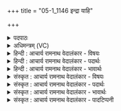+++
title = "05-1_1146 इन्द्रा याहि"

+++
<details><summary>पदपाठः</summary>

इ꣡न्द्र꣢꣯। आ। या꣣हि। चित्रभानो। चित्र। भानो। सुताः꣢। इ꣣मे꣢। त्वा꣣य꣡वः꣢। अ꣡ण्वी꣢꣯भिः। त꣡ना꣢꣯। पू꣣ता꣡सः꣢। ११४६।
</details>

<details><summary>अधिमन्त्रम् (VC)</summary>

- इन्द्रः
- मधुच्छन्दा वैश्वामित्रः
- गायत्री
- षड्जः
</details>

<details><summary>हिन्दी : आचार्य रामनाथ वेदालंकार - विषयः</summary>

अगले मन्त्र में इन्द्र नाम से परमेश्वर का आह्वान किया गया है।
</details>

<details><summary>हिन्दी : आचार्य रामनाथ वेदालंकार - पदार्थः</summary>

पदार्थान्वयभाषाः -  हे(इन्द्र)ऐश्वर्यशाली परमात्मन्!हे(चित्रभानो)अद्भुत दीप्तिवाले!आप(आयाहि)आओ, (इमे)ये(सुताः)हमारे पुत्र(त्वायवः)आपकी कामना कर रहे हैंऔर(अण्वीभिः)सूक्ष्म धार्मिक वृत्तियों के कारण, (तना)धन से(पूतासः)पवित्र हैं ॥१॥
</details>

<details><summary>हिन्दी : आचार्य रामनाथ वेदालंकार - भावार्थः</summary>

भावार्थभाषाः -  हमें और हमारी सन्तानों को परमेश्वर का उपासक और पवित्र लक्ष्मीवाला होना चाहिए। पाप से कमाया गया धन धन नहीं,किन्तु साक्षात् पाप ही होता है ॥१॥
</details>

<details><summary>संस्कृत : आचार्य रामनाथ वेदालंकार - विषयः</summary>

अथेन्द्रनाम्ना परमेश्वर आहूयते।
</details>

<details><summary>संस्कृत : आचार्य रामनाथ वेदालंकार - पदार्थः</summary>

पदार्थान्वयभाषाः -  हे(इन्द्र)ऐश्वर्यशालिन् परमात्मन्!हे(चित्रभानो)अद्भुतदीप्ते!त्वम्(आयाहि)आगच्छ, (इमे)एते(सुताः)अस्मत्पुत्राः(त्वायवः)त्वां कामयमानाः सन्ति,किञ्च(अण्वीभिः)सूक्ष्माभिः धार्मिकवृत्तिभिः(तना)धनेन[तना इति धननामसु पठितम्। निरु० २।१०।] (पूतासः)पूताः पवित्राः सन्ति।[उक्तं चान्यत्र—‘रम॑न्तां॒ पुण्या ल॒क्ष्मीर्याः पा॒पीस्ता अ॑नीनशम्।’अथ० ७।११५।४ इति]॥१॥२
</details>

<details><summary>संस्कृत : आचार्य रामनाथ वेदालंकार - भावार्थः</summary>

भावार्थभाषाः -  अस्माभिरस्मत्सन्तानैश्च परमेश्वरोपासकैः पवित्रलक्ष्मीकैश्च भाव्यम्। पापेनार्जितं धनं धनं न किन्तु साक्षात् पापमेव भवति ॥१॥
</details>

<details><summary>संस्कृत : आचार्य रामनाथ वेदालंकार - पादटिप्पनी</summary>

टिप्पणी:   १. ऋ० १।३।४, य० २०।८७, अथ० २०।८४।१। २. दयानन्दर्षिणा मन्त्रोऽयम् ऋग्भाष्ये परमेश्वरसूर्ययोर्विषये यजुर्भाष्ये च सभेशविषये व्याख्यातः।
</details>